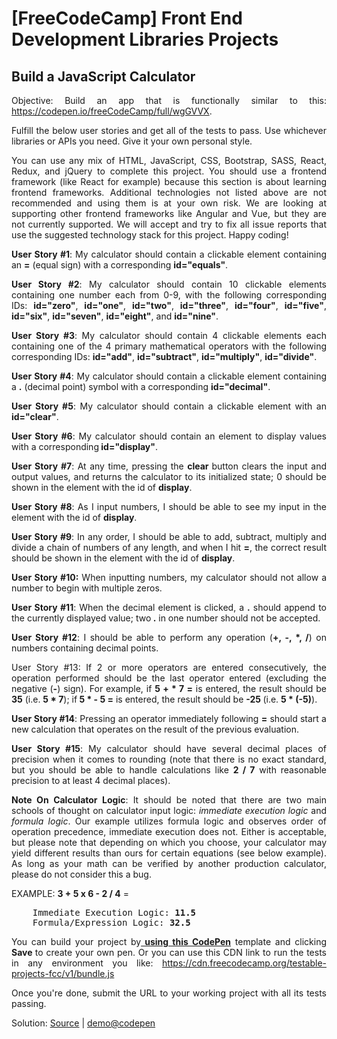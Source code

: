   <body>
    <h1>[FreeCodeCamp] Front End Development Libraries Projects</h1>
    <h2>Build a JavaScript Calculator </h2>
    <p align="justify">Objective: Build an app that is functionally similar to
      this: <a href="https://codepen.io/freeCodeCamp/full/wgGVVX">https://codepen.io/freeCodeCamp/full/wgGVVX</a>.</p>
    <p align="justify">Fulfill the below user stories and get all of the tests
      to pass. Use whichever libraries or APIs you need. Give it your own
      personal style.</p>
    <p align="justify">You can use any mix of HTML, JavaScript, CSS, Bootstrap,
      SASS, React, Redux, and jQuery to complete this project. You should use a
      frontend framework (like React for example) because this section is about
      learning frontend frameworks. Additional technologies not listed above are
      not recommended and using them is at your own risk. We are looking at
      supporting other frontend frameworks like Angular and Vue, but they are
      not currently supported. We will accept and try to fix all issue reports
      that use the suggested technology stack for this project. Happy coding!</p>
    <p align="justify"><strong>User Story #1</strong>: My calculator should
      contain a clickable element containing an <strong>=</strong> (equal sign)
      with a corresponding <strong>id="equals"</strong>.</p>
    <p align="justify"><strong>User Story #2</strong>: My calculator should
      contain 10 clickable elements containing one number each from 0-9, with
      the following corresponding IDs: <strong>id="zero"</strong>, <strong>id="one"</strong>,
      <strong>id="two"</strong>, <strong>id="three"</strong>, <strong>id="four"</strong>,
      <strong> id="five"</strong>, <strong>id="six"</strong>, <strong>id="seven"</strong>,
      <strong>id="eight"</strong>, and <strong>id="nine"</strong>.</p>
    <p align="justify"><strong>User Story #3</strong>: My calculator should
      contain 4 clickable elements each containing one of the 4 primary
      mathematical operators with the following corresponding IDs: <strong>id="add"</strong>,
      <strong>id="subtract"</strong>, <strong>id="multiply"</strong>, <strong>id="divide"</strong>.</p>
    <p align="justify"><strong>User Story #4</strong>: My calculator should
      contain a clickable element containing a <strong>.</strong> (decimal
      point) symbol with a corresponding <strong>id="decimal"</strong>.</p>
    <p align="justify"><strong>User Story #5</strong>: My calculator should
      contain a clickable element with an <strong>id="clear"</strong>.</p>
    <p align="justify"><strong>User Story #6</strong>: My calculator should
      contain an element to display values with a corresponding<strong>
        id="display"</strong>.</p>
    <p align="justify"><strong>User Story #7</strong>: At any time, pressing the
      <strong>clear </strong>button clears the input and output values, and
      returns the calculator to its initialized state; 0 should be shown in the
      element with the id of <strong>display</strong>.</p>
    <p align="justify"><strong>User Story #8</strong>: As I input numbers, I
      should be able to see my input in the element with the id of <strong>display</strong>.</p>
    <p align="justify"><strong>User Story #9</strong>: In any order, I should be
      able to add, subtract, multiply and divide a chain of numbers of any
      length, and when I hit <strong>=</strong>, the correct result should be
      shown in the element with the id of <strong>display</strong>.</p>
    <p align="justify"><strong>User Story #10:</strong> When inputting numbers,
      my calculator should not allow a number to begin with multiple zeros.</p>
    <p align="justify"><strong>User Story #11</strong>: When the decimal element
      is clicked, a <strong>.</strong> should append to the currently displayed
      value; two<strong> .</strong> in one number should not be accepted.</p>
    <p align="justify"><strong>User Story #12</strong>: I should be able to
      perform any operation (<strong>+, -, *, /</strong>) on numbers containing
      decimal points.</p>
    <p align="justify">User Story #13: If 2 or more operators are entered
      consecutively, the operation performed should be the last operator entered
      (excluding the negative (<strong>-</strong>) sign). For example, if <strong>5
        + * 7 =</strong> is entered, the result should be<strong> 35</strong>
      (i.e. <strong>5 * 7</strong>); if<strong> 5 * - 5 =</strong> is entered,
      the result should be <strong>-25 </strong>(i.e. <strong>5 * (-5)</strong>).</p>
    <p align="justify"><strong>User Story #14</strong>: Pressing an operator
      immediately following <strong>=</strong> should start a new calculation
      that operates on the result of the previous evaluation.</p>
    <p align="justify"><strong>User Story #15</strong>: My calculator should
      have several decimal places of precision when it comes to rounding (note
      that there is no exact standard, but you should be able to handle
      calculations like <strong>2 / 7</strong> with reasonable precision to at
      least 4 decimal places).</p>
    <p align="justify"><strong>Note On Calculator Logic</strong>: It should be
      noted that there are two main schools of thought on calculator input
      logic: <em>immediate execution logic </em>and <em>formula logic</em>.
      Our example utilizes formula logic and observes order of operation
      precedence, immediate execution does not. Either is acceptable, but please
      note that depending on which you choose, your calculator may yield
      different results than ours for certain equations (see below example). As
      long as your math can be verified by another production calculator, please
      do not consider this a bug.</p>
    <p align="justify">EXAMPLE: <strong>3 + 5 x 6 - 2 / 4</strong> = </p>
    <pre>    Immediate Execution Logic: <strong>11.5</strong>
    Formula/Expression Logic: <strong>32.5</strong>
</pre>
    <p align="justify">You can build your project by<u><strong> using this
          CodePen</strong></u> template and clicking <strong>Save </strong>to
      create your own pen. Or you can use this CDN link to run the tests in any
      environment you like: <a href="https://cdn.freecodecamp.org/testable-projects-fcc/v1/bundle.js">https://cdn.freecodecamp.org/testable-projects-fcc/v1/bundle.js</a></p>
    <p align="justify">Once you're done, submit the URL to your working project
      with all its tests passing.</p>
    <p align="justify">Solution: <a href="https://github.com/cwchan0212/calculator2">Source</a>
      | <a href="https://codepen.io/cwchan0212/pen/Barardz">demo@codepen</a></p>
  </body>
